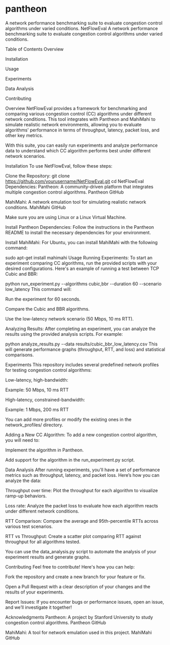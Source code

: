 # pantheon
A network performance benchmarking suite to evaluate congestion control algorithms under varied conditions.
NetFlowEval
A network performance benchmarking suite to evaluate congestion control algorithms under varied conditions.

Table of Contents
Overview

Installation

Usage

Experiments

Data Analysis

Contributing

Overview
NetFlowEval provides a framework for benchmarking and comparing various congestion control (CC) algorithms under different network conditions. This tool integrates with Pantheon and MahiMahi to simulate realistic network environments, allowing you to evaluate algorithms' performance in terms of throughput, latency, packet loss, and other key metrics.

With this suite, you can easily run experiments and analyze performance data to understand which CC algorithm performs best under different network scenarios.

Installation
To use NetFlowEval, follow these steps:

Clone the Repository:
git clone https://github.com/yourusername/NetFlowEval.git
cd NetFlowEval
Dependencies:
Pantheon: A community-driven platform that integrates multiple congestion control algorithms. Pantheon GitHub

MahiMahi: A network emulation tool for simulating realistic network conditions. MahiMahi GitHub

Make sure you are using Linux or a Linux Virtual Machine.

Install Pantheon Dependencies:
Follow the instructions in the Pantheon README to install the necessary dependencies for your environment.

Install MahiMahi:
For Ubuntu, you can install MahiMahi with the following command:

sudo apt-get install mahimahi
Usage
Running Experiments:
To start an experiment comparing CC algorithms, run the provided scripts with your desired configurations. Here's an example of running a test between TCP Cubic and BBR:


python run_experiment.py --algorithms cubic,bbr --duration 60 --scenario low_latency
This command will:

Run the experiment for 60 seconds.

Compare the Cubic and BBR algorithms.

Use the low-latency network scenario (50 Mbps, 10 ms RTT).

Analyzing Results:
After completing an experiment, you can analyze the results using the provided analysis scripts. For example:


python analyze_results.py --data results/cubic_bbr_low_latency.csv
This will generate performance graphs (throughput, RTT, and loss) and statistical comparisons.

Experiments
This repository includes several predefined network profiles for testing congestion control algorithms:

Low-latency, high-bandwidth:

Example: 50 Mbps, 10 ms RTT

High-latency, constrained-bandwidth:

Example: 1 Mbps, 200 ms RTT

You can add more profiles or modify the existing ones in the network_profiles/ directory.

Adding a New CC Algorithm:
To add a new congestion control algorithm, you will need to:

Implement the algorithm in Pantheon.

Add support for the algorithm in the run_experiment.py script.

Data Analysis
After running experiments, you'll have a set of performance metrics such as throughput, latency, and packet loss. Here’s how you can analyze the data:

Throughput over time:
Plot the throughput for each algorithm to visualize ramp-up behaviors.

Loss rate:
Analyze the packet loss to evaluate how each algorithm reacts under different network conditions.

RTT Comparison:
Compare the average and 95th-percentile RTTs across various test scenarios.

RTT vs Throughput:
Create a scatter plot comparing RTT against throughput for all algorithms tested.

You can use the data_analysis.py script to automate the analysis of your experiment results and generate graphs.

Contributing
Feel free to contribute! Here's how you can help:

Fork the repository and create a new branch for your feature or fix.

Open a Pull Request with a clear description of your changes and the results of your experiments.

Report Issues: If you encounter bugs or performance issues, open an issue, and we’ll investigate it together!

Acknowledgments
Pantheon: A project by Stanford University to study congestion control algorithms. Pantheon GitHub

MahiMahi: A tool for network emulation used in this project. MahiMahi GitHub

